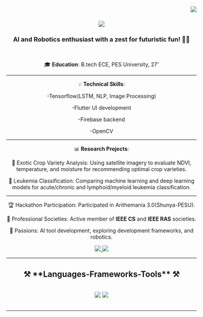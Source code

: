 <img align="right" src="https://visitor-badge.laobi.icu/badge?page_id=TEJASKUMAR-REDDY-J.TEJASKUMAR-REDDY-J" />

<h1 align="center">
    <img src="https://readme-typing-svg.herokuapp.com/?font=Righteous&size=35&center=true&vCenter=true&width=500&height=70&duration=4000&lines=Ahoy+Matey+!;+I'm+Tejaskumar+Reddy+J+!;" />
</h1>

<h3 align="center">AI and Robotics enthusiast with a zest for futuristic fun! 🚀🤖</h3>

<br/>

<div align="center">
 
 🎓 **Education**: B.tech ECE, PES University, 27'

__________________________________________________________________________________________________________________________________________________

 💡 **Technical Skills**:

-Tensorflow(LSTM, NLP, Image Processing)

-Flutter UI development

-Firebase backend

-OpenCV

___________________________________________________________________________________________________________________________________________________

 📊 **Research Projects**:

🌾 Exotic Crop Variety Analysis: Using satellite imagery to evaluate NDVI, temperature, and moisture for recommending optimal crop varieties.

🧬 Leukemia Classification: Comparing machine learning and deep learning models for acute/chronic and lymphoid/myeloid leukemia classification.

____________________________________________________________________________________________________________________________________________________

🏆 Hackathon Participation: Participated in  Arithemania 3.0(Shunya-PESU). 
 
🤖 Professional Societies: Active member of **IEEE CS** and **IEEE RAS** societies.
 
🚀 Passions: AI tool development, exploring development frameworks, and robotics. 
 </div>
 
<div align="center"> 
  <a href="mailto:tejaskumar.jaikrishnan@gmail.com">
    <img src="https://img.shields.io/badge/Gmail-333333?style=for-the-badge&logo=gmail&logoColor=red" />
  </a>
  <a href="https://www.linkedin.com/in/tejaskumar-reddy-j-635624290/" target="_blank">
    <img src="https://img.shields.io/badge/LinkedIn-0077B5?style=for-the-badge&logo=linkedin&logoColor=white" target="_blank" />
  </a>
</div>

 <hr/>
 
<h2 align="center">⚒️ **Languages-Frameworks-Tools** ⚒️</h2>
<br/>
<div align="center">
    <img src="https://skillicons.dev/icons?i=flutter,vscode,github,figma,git,r" />
    <img src="https://skillicons.dev/icons?i=python,c,firebase,dart" /><br>
</div>

<br/>
<hr/>

  <br/><br/><br/>
</div>
<br/>

